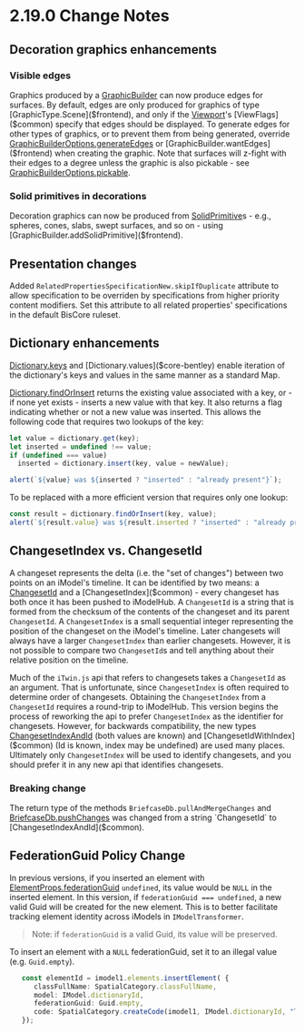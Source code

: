 # 2.19.0 Change Notes

## Decoration graphics enhancements

### Visible edges

Graphics produced by a [GraphicBuilder]($frontend) can now produce edges for surfaces. By default, edges are only produced for graphics of type [GraphicType.Scene]($frontend), and only if the [Viewport]($frontend)'s [ViewFlags]($common) specify that edges should be displayed. To generate edges for other types of graphics, or to prevent them from being generated, override [GraphicBuilderOptions.generateEdges]($frontend) or [GraphicBuilder.wantEdges]($frontend) when creating the graphic. Note that surfaces will z-fight with their edges to a degree unless the graphic is also pickable - see [GraphicBuilderOptions.pickable]($frontend).

### Solid primitives in decorations

Decoration graphics can now be produced from [SolidPrimitive]($core-geometry)s - e.g., spheres, cones, slabs, swept surfaces, and so on - using [GraphicBuilder.addSolidPrimitive]($frontend).

## Presentation changes

Added `RelatedPropertiesSpecificationNew.skipIfDuplicate` attribute to allow specification to be overriden by specifications from higher priority content modifiers. Set this attribute to all related properties' specifications in the default BisCore ruleset.

## Dictionary enhancements

[Dictionary.keys]($core-bentley) and [Dictionary.values]($core-bentley) enable iteration of the dictionary's keys and values in the same manner as a standard Map.

[Dictionary.findOrInsert]($core-bentley) returns the existing value associated with a key, or - if none yet exists - inserts a new value with that key. It also returns a flag indicating whether or not a new value was inserted. This allows the following code that requires two lookups of the key:

```ts
let value = dictionary.get(key);
let inserted = undefined !== value;
if (undefined === value)
  inserted = dictionary.insert(key, value = newValue);

alert(`${value} was ${inserted ? "inserted" : "already present"}`);
```

To be replaced with a more efficient version that requires only one lookup:

```ts
const result = dictionary.findOrInsert(key, value);
alert(`${result.value} was ${result.inserted ? "inserted" : "already present"}`);
```

## ChangesetIndex vs. ChangesetId

A changeset represents the delta (i.e. the "set of changes") between two points on an iModel's timeline. It can be identified by two means: a [ChangesetId]($common) and a [ChangesetIndex]($common) - every changeset has both once it has been pushed to iModelHub. A `ChangesetId` is a string that is formed from the checksum of the contents of the changeset and its parent `ChangesetId`. A `ChangesetIndex` is a small sequential integer representing the position of the changeset on the iModel's timeline. Later changesets will always have a larger `ChangesetIndex` than earlier changesets. However, it is not possible to compare two `ChangesetId`s and tell anything about their relative position on the timeline.

Much of the `iTwin.js` api that refers to changesets takes a `ChangesetId` as an argument. That is unfortunate, since `ChangesetIndex` is often required to determine order of changesets. Obtaining the `ChangesetIndex` from a `ChangesetId` requires a round-trip to iModelHub. This version begins the process of reworking the api to prefer `ChangesetIndex` as the identifier for changesets. However, for backwards compatibility, the new types [ChangesetIndexAndId]($common) (both values are known) and [ChangesetIdWithIndex]($common) (Id is known, index may be undefined) are used many places. Ultimately only `ChangesetIndex` will be used to identify changesets, and you should prefer it in any new api that identifies changesets.

### Breaking change

 The return type of the methods `BriefcaseDb.pullAndMergeChanges` and [BriefcaseDb.pushChanges]($backend) was changed from a string `ChangesetId` to [ChangesetIndexAndId]($common).

## FederationGuid Policy Change

In previous versions, if you inserted an element with [ElementProps.federationGuid]($common) `undefined`, its value would be `NULL` in the inserted element. In this version, if `federationGuid === undefined`, a new valid Guid will be created for the new element. This is to better facilitate tracking element identity across iModels in `IModelTransformer`.

> Note: if `federationGuid` is a valid Guid, its value will be preserved.

To insert an element with a `NULL` federationGuid, set it to an illegal value (e.g. `Guid.empty`).

```ts
   const elementId = imodel1.elements.insertElement( {
      classFullName: SpatialCategory.classFullName,
      model: IModel.dictionaryId,
      federationGuid: Guid.empty,
      code: SpatialCategory.createCode(imodel1, IModel.dictionaryId, "TestCategory")
   });
```
